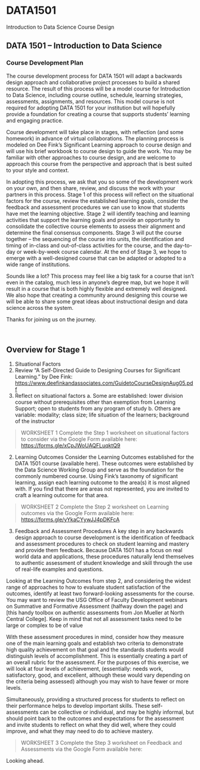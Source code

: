# DATA1501
Introduction to Data Science Course Design
## DATA 1501 – Introduction to Data Science
### Course Development Plan

The course development process for DATA 1501 will adapt a backwards design approach and collaborative project processes to build a shared resource. The result of this process will be a model course for Introduction to Data Science, including course outline, schedule, learning strategies, assessments, assignments, and resources. This model course is not required for adopting DATA 1501 for your institution but will hopefully provide a foundation for creating a course that supports students’ learning and engaging practice. 

Course development will take place in stages, with reflection (and some homework) in advance of virtual collaborations. The planning process is modeled on Dee Fink’s Significant Learning approach to course design and will use his brief workbook to course design to guide the work. You may be familiar with other approaches to course design, and are welcome to approach this course from the perspective and approach that is best suited to your style and context. 

In adopting this process, we ask that you so some of the development work on your own, and then share, review, and discuss the work with your partners in this process. 
Stage 1 of this process will reflect on the situational factors for the course, review the established learning goals, consider the feedback and assessment procedures we can use to know that students have met the learning objective. 
Stage 2 will identify teaching and learning activities that support the learning goals and provide an opportunity to consolidate the collective course elements to assess their alignment and determine the final consensus components. 
Stage 3 will put the course together – the sequencing of the course into units, the identification and timing of in-class and out-of-class activities for the course, and the day-to-day or week-by-week course calendar. At the end of Stage 3, we hope to emerge with a well-designed course that can be adapted or adopted to a wide range of institutions. 

Sounds like a lot? This process may feel like a big task for a course that isn’t even in the catalog, much less in anyone’s degree map, but we hope it will result in a course that is both highly flexible and extremely well designed. We also hope that creating a community around designing this course we will be able to share some great ideas about instructional design and data science across the system. 

Thanks for joining us on the journey.


 
## Overview for Stage 1
1.  Situational Factors
1.	Review “A Self-Directed Guide to Designing Courses for Significant Learning.” by Dee Fink: https://www.deefinkandassociates.com/GuidetoCourseDesignAug05.pdf 
2.	Reflect on situational factors 
a.	Some are established: lower division course without prerequisites other than exemption from Learning Support; open to students from any program of study
b.	Others are variable: modality; class size; life situation of the learners; background of the instructor

> WORKSHEET 1 
Complete the Step 1 worksheet on situational factors to consider via the Google Form available here: https://forms.gle/xCpJWoUAQFLuqktQ9 

2.  Learning Outcomes
Consider the Learning Outcomes established for the DATA 1501 course (available here). These outcomes were established by the Data Science Working Group and serve as the foundation for the commonly numbered course. Using Fink’s taxonomy of significant learning, assign each learning outcome to the area(s) it is most aligned with. If you find that there are areas not represented, you are invited to craft a learning outcome for that area. 

>WORKSHEET 2
	Complete the Step 2 worksheet on Learning outcomes via the Google Form available here: https://forms.gle/yYkaCYywJJ4pDKFcA

3.  Feedback and Assessment Procedures
A key step in any backwards design approach to course development is the identification of feedback and assessment procedures to check on student learning and mastery and provide them feedback. Because DATA 1501 has a focus on real world data and applications, these procedures naturally lend themselves to authentic assessment of student knowledge and skill through the use of real-life examples and questions. 

Looking at the Learning Outcomes from step 2, and considering the widest range of approaches to how to evaluate student satisfaction of the outcomes, identify at least two forward-looking assessments for the course. You may want to review the USG Office of Faculty Development webinars on Summative and Formative Assessment (halfway down the page) and [this handy toolbox on authentic assessments from Jon Mueller at North Central College]. Keep in mind that not all assessment tasks need to be large or complex to be of value

With these assessment procedures in mind, consider how they measure one of the main learning goals and establish two criteria to demonstrate high quality achievement on that goal and the standards students would distinguish levels of accomplishment.  This is essentially creating a part of an overall rubric for the assessment. For the purposes of this exercise, we will look at four levels of achievement, (essentially: needs work, satisfactory, good, and excellent, although these would vary depending on the criteria being assessed) although you may wish to have fewer or more levels. 

Simultaneously, providing a structured process for students to reflect on their performance helps to develop important skills. These self-assessments can be collective or individual, and may be highly informal, but should point back to the outcomes and expectations for the assessment and invite students to reflect on what they did well, where they could improve, and what they may need to do to achieve mastery.  

>WORKSHEET 3
	Complete the Step 3 worksheet on Feedback and Assessments via the Google Form available here: 

Looking ahead. 





